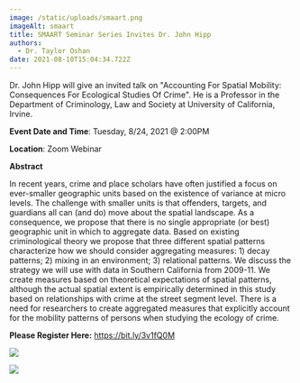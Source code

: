 ```yaml
---
image: /static/uploads/smaart.png
imageAlt: smaart
title: SMAART Seminar Series Invites Dr. John Hipp
authors:
  - Dr. Taylor Oshan
date: 2021-08-10T15:04:34.722Z
---
```

Dr. John Hipp will give an invited talk on "Accounting For Spatial Mobility: Consequences For Ecological Studies Of Crime". He is a Professor in the Department of Criminology, Law and Society at University of California, Irvine.

**Event Date and Time**: Tuesday, 8/24, 2021 @ 2:00PM

**Location**: Zoom Webinar

**Abstract**

In recent years, crime and place scholars have often justified a focus on ever-smaller geographic units based on the existence of variance at micro levels. The challenge with smaller units is that offenders, targets, and guardians all can (and do) move about the spatial landscape. As a consequence, we propose that there is no single appropriate (or best) geographic unit in which to aggregate data. Based on existing criminological theory we propose that three different spatial patterns characterize how we should consider aggregating measures: 1) decay patterns; 2) mixing in an environment; 3) relational patterns. We discuss the strategy we will use with data in Southern California from 2009-11. We create measures based on theoretical expectations of spatial patterns, although the actual spatial extent is empirically determined in this study based on relationships with crime at the street segment level. There is a need for researchers to create aggregated measures that explicitly account for the mobility patterns of persons when studying the ecology of crime.

**Please Register Here:** <https://bit.ly/3v1fQ0M>

![](https://pysal.org/hisp.png)

![](https://geospatial.umd.edu/sites/geospatial.umd.edu/files/users/toshan/smaart_hipp.png)